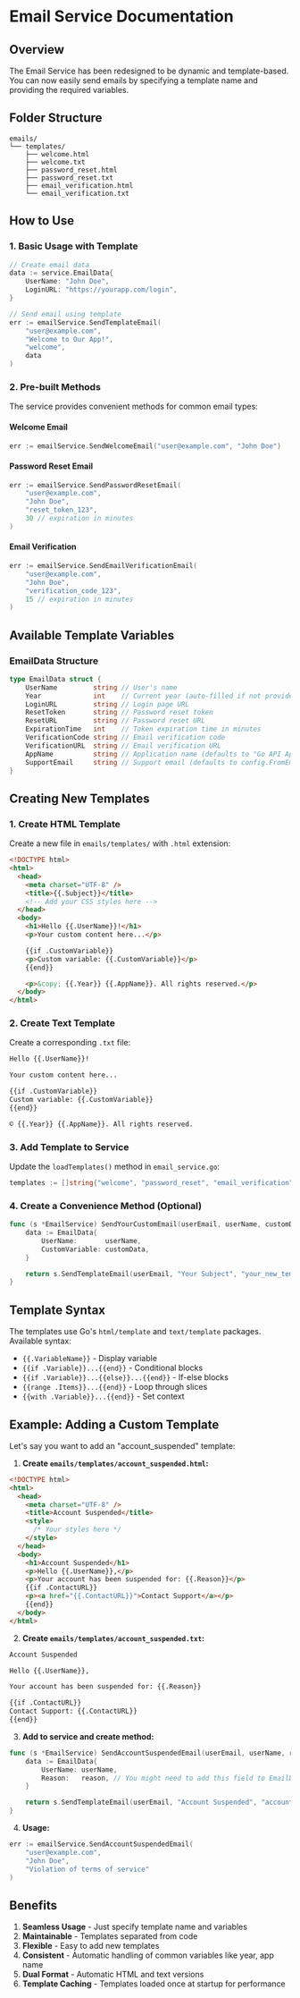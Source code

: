 # Email Service Documentation

## Overview

The Email Service has been redesigned to be dynamic and template-based. You can now easily send emails by specifying a template name and providing the required variables.

## Folder Structure

```
emails/
└── templates/
    ├── welcome.html
    ├── welcome.txt
    ├── password_reset.html
    ├── password_reset.txt
    ├── email_verification.html
    └── email_verification.txt
```

## How to Use

### 1. Basic Usage with Template

```go
// Create email data
data := service.EmailData{
    UserName: "John Doe",
    LoginURL: "https://yourapp.com/login",
}

// Send email using template
err := emailService.SendTemplateEmail(
    "user@example.com",
    "Welcome to Our App!",
    "welcome",
    data
)
```

### 2. Pre-built Methods

The service provides convenient methods for common email types:

#### Welcome Email

```go
err := emailService.SendWelcomeEmail("user@example.com", "John Doe")
```

#### Password Reset Email

```go
err := emailService.SendPasswordResetEmail(
    "user@example.com",
    "John Doe",
    "reset_token_123",
    30 // expiration in minutes
)
```

#### Email Verification

```go
err := emailService.SendEmailVerificationEmail(
    "user@example.com",
    "John Doe",
    "verification_code_123",
    15 // expiration in minutes
)
```

## Available Template Variables

### EmailData Structure

```go
type EmailData struct {
    UserName         string // User's name
    Year             int    // Current year (auto-filled if not provided)
    LoginURL         string // Login page URL
    ResetToken       string // Password reset token
    ResetURL         string // Password reset URL
    ExpirationTime   int    // Token expiration time in minutes
    VerificationCode string // Email verification code
    VerificationURL  string // Email verification URL
    AppName          string // Application name (defaults to "Go API App")
    SupportEmail     string // Support email (defaults to config.FromEmail)
}
```

## Creating New Templates

### 1. Create HTML Template

Create a new file in `emails/templates/` with `.html` extension:

```html
<!DOCTYPE html>
<html>
  <head>
    <meta charset="UTF-8" />
    <title>{{.Subject}}</title>
    <!-- Add your CSS styles here -->
  </head>
  <body>
    <h1>Hello {{.UserName}}!</h1>
    <p>Your custom content here...</p>

    {{if .CustomVariable}}
    <p>Custom variable: {{.CustomVariable}}</p>
    {{end}}

    <p>&copy; {{.Year}} {{.AppName}}. All rights reserved.</p>
  </body>
</html>
```

### 2. Create Text Template

Create a corresponding `.txt` file:

```txt
Hello {{.UserName}}!

Your custom content here...

{{if .CustomVariable}}
Custom variable: {{.CustomVariable}}
{{end}}

© {{.Year}} {{.AppName}}. All rights reserved.
```

### 3. Add Template to Service

Update the `loadTemplates()` method in `email_service.go`:

```go
templates := []string{"welcome", "password_reset", "email_verification", "your_new_template"}
```

### 4. Create a Convenience Method (Optional)

```go
func (s *EmailService) SendYourCustomEmail(userEmail, userName, customData string) error {
    data := EmailData{
        UserName:       userName,
        CustomVariable: customData,
    }

    return s.SendTemplateEmail(userEmail, "Your Subject", "your_new_template", data)
}
```

## Template Syntax

The templates use Go's `html/template` and `text/template` packages. Available syntax:

- `{{.VariableName}}` - Display variable
- `{{if .Variable}}...{{end}}` - Conditional blocks
- `{{if .Variable}}...{{else}}...{{end}}` - If-else blocks
- `{{range .Items}}...{{end}}` - Loop through slices
- `{{with .Variable}}...{{end}}` - Set context

## Example: Adding a Custom Template

Let's say you want to add an "account_suspended" template:

1. **Create `emails/templates/account_suspended.html`:**

```html
<!DOCTYPE html>
<html>
  <head>
    <meta charset="UTF-8" />
    <title>Account Suspended</title>
    <style>
      /* Your styles here */
    </style>
  </head>
  <body>
    <h1>Account Suspended</h1>
    <p>Hello {{.UserName}},</p>
    <p>Your account has been suspended for: {{.Reason}}</p>
    {{if .ContactURL}}
    <p><a href="{{.ContactURL}}">Contact Support</a></p>
    {{end}}
  </body>
</html>
```

2. **Create `emails/templates/account_suspended.txt`:**

```txt
Account Suspended

Hello {{.UserName}},

Your account has been suspended for: {{.Reason}}

{{if .ContactURL}}
Contact Support: {{.ContactURL}}
{{end}}
```

3. **Add to service and create method:**

```go
func (s *EmailService) SendAccountSuspendedEmail(userEmail, userName, reason string) error {
    data := EmailData{
        UserName: userName,
        Reason:   reason, // You might need to add this field to EmailData
    }

    return s.SendTemplateEmail(userEmail, "Account Suspended", "account_suspended", data)
}
```

4. **Usage:**

```go
err := emailService.SendAccountSuspendedEmail(
    "user@example.com",
    "John Doe",
    "Violation of terms of service"
)
```

## Benefits

1. **Seamless Usage** - Just specify template name and variables
2. **Maintainable** - Templates separated from code
3. **Flexible** - Easy to add new templates
4. **Consistent** - Automatic handling of common variables like year, app name
5. **Dual Format** - Automatic HTML and text versions
6. **Template Caching** - Templates loaded once at startup for performance
